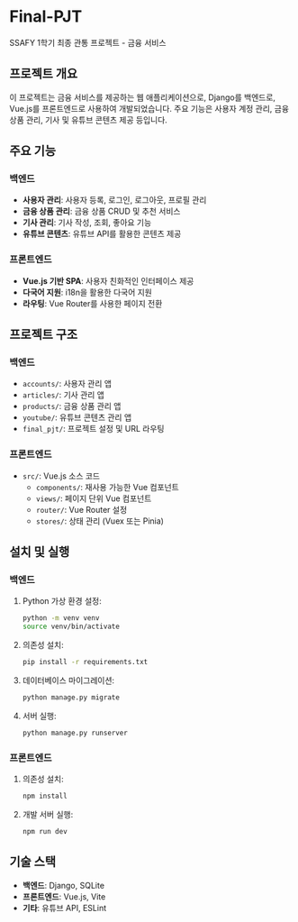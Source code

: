 # Final-PJT

SSAFY 1학기 최종 관통 프로젝트 - 금융 서비스

## 프로젝트 개요

이 프로젝트는 금융 서비스를 제공하는 웹 애플리케이션으로, Django를 백엔드로, Vue.js를 프론트엔드로 사용하여 개발되었습니다. 주요 기능은 사용자 계정 관리, 금융 상품 관리, 기사 및 유튜브 콘텐츠 제공 등입니다.

## 주요 기능

### 백엔드
- **사용자 관리**: 사용자 등록, 로그인, 로그아웃, 프로필 관리
- **금융 상품 관리**: 금융 상품 CRUD 및 추천 서비스
- **기사 관리**: 기사 작성, 조회, 좋아요 기능
- **유튜브 콘텐츠**: 유튜브 API를 활용한 콘텐츠 제공

### 프론트엔드
- **Vue.js 기반 SPA**: 사용자 친화적인 인터페이스 제공
- **다국어 지원**: i18n을 활용한 다국어 지원
- **라우팅**: Vue Router를 사용한 페이지 전환

## 프로젝트 구조

### 백엔드
- `accounts/`: 사용자 관리 앱
- `articles/`: 기사 관리 앱
- `products/`: 금융 상품 관리 앱
- `youtube/`: 유튜브 콘텐츠 관리 앱
- `final_pjt/`: 프로젝트 설정 및 URL 라우팅

### 프론트엔드
- `src/`: Vue.js 소스 코드
  - `components/`: 재사용 가능한 Vue 컴포넌트
  - `views/`: 페이지 단위 Vue 컴포넌트
  - `router/`: Vue Router 설정
  - `stores/`: 상태 관리 (Vuex 또는 Pinia)

## 설치 및 실행

### 백엔드
1. Python 가상 환경 설정:
   ```bash
   python -m venv venv
   source venv/bin/activate
   ```
2. 의존성 설치:
   ```bash
   pip install -r requirements.txt
   ```
3. 데이터베이스 마이그레이션:
   ```bash
   python manage.py migrate
   ```
4. 서버 실행:
   ```bash
   python manage.py runserver
   ```

### 프론트엔드
1. 의존성 설치:
   ```bash
   npm install
   ```
2. 개발 서버 실행:
   ```bash
   npm run dev
   ```

## 기술 스택

- **백엔드**: Django, SQLite
- **프론트엔드**: Vue.js, Vite
- **기타**: 유튜브 API, ESLint
